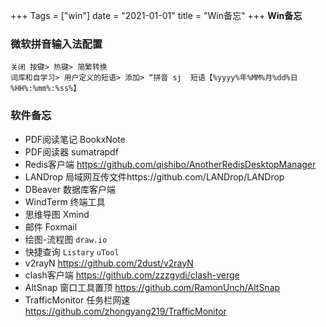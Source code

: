 +++
Tags = ["win"]
date = "2021-01-01"
title = "Win备忘"
+++
**Win备忘**
<!--more-->
      
### 微软拼音输入法配置
    关闭 按键> 热键> 简繁转换
    词库和自学习> 用户定义的短语> 添加> “拼音 sj  短语【%yyyy%年%MM%月%dd%日 %HH%:%mm%:%ss%】
### 软件备忘
- PDF阅读笔记 BookxNote
- PDF阅读器 sumatrapdf
- Redis客户端 https://github.com/qishibo/AnotherRedisDesktopManager
- LANDrop 局域网互传文件https://github.com/LANDrop/LANDrop
- DBeaver 数据库客户端
- WindTerm 终端工具
- 思维导图 Xmind
- 邮件 Foxmail
- 绘图-流程图 `draw.io`
- 快捷查询 `Listary` `uTool`
- v2rayN  https://github.com/2dust/v2rayN
- clash客户端 https://github.com/zzzgydi/clash-verge
- AltSnap 窗口工具置顶 https://github.com/RamonUnch/AltSnap
- TrafficMonitor 任务栏网速 https://github.com/zhongyang219/TrafficMonitor
    
